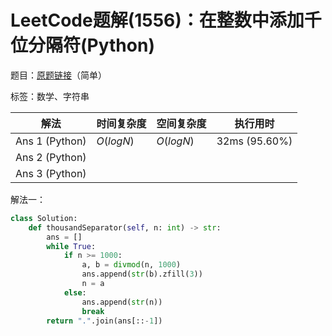 # LeetCode题解(1556)：在整数中添加千位分隔符(Python)

题目：[原题链接](https://leetcode-cn.com/problems/thousand-separator/)（简单）

标签：数学、字符串

| 解法           | 时间复杂度 | 空间复杂度 | 执行用时      |
| -------------- | ---------- | ---------- | ------------- |
| Ans 1 (Python) | $O(logN)$  | $O(logN)$  | 32ms (95.60%) |
| Ans 2 (Python) |            |            |               |
| Ans 3 (Python) |            |            |               |

解法一：

```python
class Solution:
    def thousandSeparator(self, n: int) -> str:
        ans = []
        while True:
            if n >= 1000:
                a, b = divmod(n, 1000)
                ans.append(str(b).zfill(3))
                n = a
            else:
                ans.append(str(n))
                break
        return ".".join(ans[::-1])
```